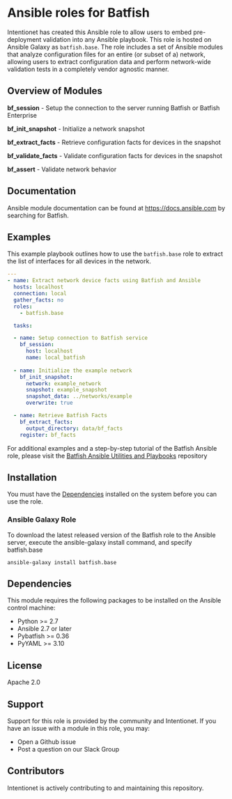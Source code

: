# Ansible roles for Batfish

Intentionet has created this Ansible role to allow users to embed pre-deployment validation into any Ansible playbook. This role is hosted on Ansible Galaxy as `batfish.base`. The role includes a set of Ansible modules that analyze configuration files for an entire (or subset of a) network, allowing users to extract configuration data and perform network-wide validation tests in a completely vendor agnostic manner.

## Overview of Modules

**bf_session** - Setup the connection to the server running Batfish or Batfish Enterprise

**bf_init_snapshot** - Initialize a network snapshot

**bf_extract_facts** - Retrieve configuration facts for devices in the snapshot

**bf_validate_facts** - Validate configuration facts for devices in the snapshot

**bf_assert** - Validate network behavior

## Documentation
Ansible module documentation can be found at https://docs.ansible.com by searching for Batfish.

## Examples
This example playbook outlines how to use the `batfish.base` role to extract the list of interfaces for all devices in the network.

```yaml
---
- name: Extract network device facts using Batfish and Ansible
  hosts: localhost
  connection: local
  gather_facts: no
  roles:
    - batfish.base

  tasks:

  - name: Setup connection to Batfish service
    bf_session:
      host: localhost
      name: local_batfish
  
  - name: Initialize the example network
    bf_init_snapshot:
      network: example_network
      snapshot: example_snapshot
      snapshot_data: ../networks/example
      overwrite: true

  - name: Retrieve Batfish Facts
    bf_extract_facts:
      output_directory: data/bf_facts
    register: bf_facts
```

For additional examples and a step-by-step tutorial of the Batfish Ansible role, please visit the [Batfish Ansible Utilities and Playbooks](https://github.com/batfish/ansible-utils) repository

## Installation  
You must have the [Dependencies](#dependencies) installed on the system before you can use the role.

### Ansible Galaxy Role
To download the latest released version of the Batfish role to the Ansible server, execute the ansible-galaxy install command, and specify batfish.base

```
ansible-galaxy install batfish.base
```

## Dependencies

This module requires the following packages to be installed on the Ansible control machine:

- Python >= 2.7
- Ansible 2.7 or later
- Pybatfish >= 0.36
- PyYAML >= 3.10

## License
Apache 2.0

## Support
Support for this role is provided by the community and Intentionet. If you have an issue with a module in this role, you may:

- Open a Github issue
- Post a question on our Slack Group

## Contributors
Intentionet is actively contributing to and maintaining this repository.
